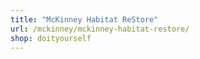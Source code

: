 ```yaml
---
title: "McKinney Habitat ReStore"
url: /mckinney/mckinney-habitat-restore/
shop: doityourself
---
```

